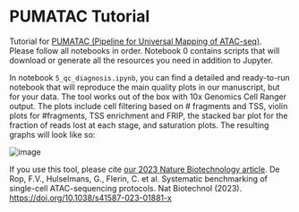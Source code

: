 # PUMATAC Tutorial
Tutorial for [PUMATAC (Pipeline for Universal Mapping of ATAC-seq)](https://github.com/aertslab/PUMATAC).  
Please follow all notebooks in order. Notebook 0 contains scripts that will download or generate all the resources you need in addition to Jupyter.

In notebook `5_qc_diagnosis.ipynb`, you can find a detailed and ready-to-run notebook that will reproduce the main quality plots in our manuscript, but for your data. The tool works out of the box with 10x Genomics Cell Ranger output. The plots include cell filtering based on # fragments and TSS, violin plots for #fragments, TSS enrichment and FRIP, the stacked bar plot for the fraction of reads lost at each stage, and saturation plots. The resulting graphs will look like so:

![image](https://github.com/aertslab/PUMATAC_tutorial/assets/55103921/deb9e44d-cde5-47ef-af40-84fdb1cb6187)

If you use this tool, please cite [our 2023 Nature Biotechnology article]([https://www.nature.com/articles/s41587-023-01881-x).
De Rop, F.V., Hulselmans, G., Flerin, C. et al. Systematic benchmarking of single-cell ATAC-sequencing protocols. Nat Biotechnol (2023). https://doi.org/10.1038/s41587-023-01881-x
